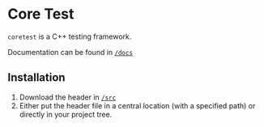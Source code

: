 # Core Test

`coretest` is a C++ testing framework.

Documentation can be found in [`/docs`](./docs)

## Installation

1. Download the header in [`/src`](https://github.com/claby2/coretest/tree/master/coretest)
2. Either put the header file in a central location (with a specified path) or directly in your project tree.
